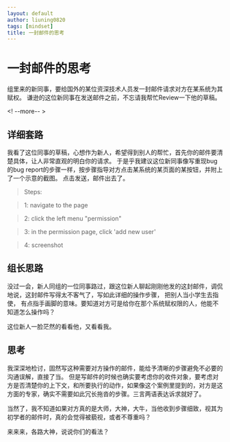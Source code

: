 ```yaml
---
layout: default
author: liuning0820
tags: [mindset]
title: 一封邮件的思考
---
```


# 一封邮件的思考

组里来的新同事，要给国外的某位资深技术人员发一封邮件请求对方在某系统为其赋权。
谦逊的这位新同事在发送邮件之前，不忘请我帮忙Review一下他的草稿。

<! --more-- >


## 详细套路

我看了这位同事的草稿，心想作为新人，希望得到别人的帮忙，首先你的邮件要清楚具体，让人非常直观的明白你的请求。
于是乎我建议这位新同事像写重现bug的bug report的步骤一样，按步骤指导对方点击某系统的某页面的某按钮，并附上了一个示意的截图。
点击发送，邮件出去了。

> Steps:

> 1: navigate to the page

> 2: click the left menu "permission" 

> 3: in the permission page, click 'add new user'

> 4: screenshot 

## 组长思路

没过一会，新人同组的一位同事路过，跟这位新人聊起刚刚他发的这封邮件，调侃地说，这封邮件写得太不客气了，写如此详细的操作步骤，
把别人当小学生去指使， 有点指手画脚的意味。要知道对方可是给你在那个系统赋权限的人，他能不知道怎么操作吗？

这位新人一脸茫然的看看他，又看看我。

## 思考

我深深地检讨，固然写这种需要对方操作的邮件，能给予清晰的步骤避免不必要的沟通误解，直接了当。
但是写邮件的时候也确实要考虑你的收件对象，要考虑对方是否清楚你的上下文，和所要执行的动作，如果像这个案例里提到的，对方是这方面的专家，确实不需要如此冗长拖沓的步骤。三言两语表达诉求就好了。

当然了，我不知道如果对方真的是大师，大神，大牛，当他收到步骤细致，视其为初学者的邮件时，真的会觉得被藐视，或者不尊重吗？

来来来，各路大神，说说你们的看法？



